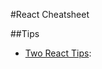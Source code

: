 #React Cheatsheet

##Tips

* [Two React Tips](https://medium.com/@dan_abramov/two-weird-tricks-that-fix-react-7cf9bbdef375):